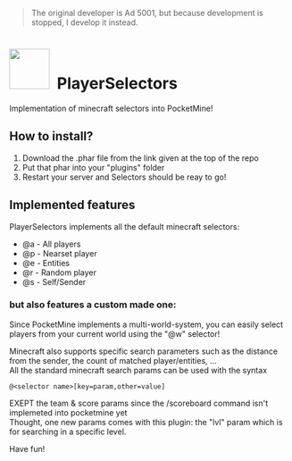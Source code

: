 > The original developer is Ad 5001, but because development is stopped, I develop it instead.

<h1>
<img src="https://github.com/fuyutsuki/PlayerSelectors/raw/master/assets/icon.png" width=72 height=72>&nbsp;&nbsp;PlayerSelectors
</h1>
Implementation of minecraft selectors into PocketMine!

## How to install?
1. Download the .phar file from the link given at the top of the repo
2. Put that phar into your "plugins" folder
3. Restart your server and Selectors should be reay to go!

## Implemented features
PlayerSelectors implements all the default minecraft selectors:
- @a - All players
- @p - Nearset player
- @e - Entities
- @r - Random player
- @s - Self/Sender  

### but also features a custom made one:  
Since PocketMine implements a multi-world-system, you can easily select players from your current world using the "@w" selector!  

Minecraft also supports specific search parameters such as the distance from the sender, the count of matched player/entities, ...<br>
All the standard minecraft search params can be used with the syntax 

```
@<selector name>[key=param,other=value]
```

EXEPT the team & score params since the /scoreboard command isn't implemeted into pocketmine yet<br> Thought, one new params comes with this plugin: the "lvl" param which is for searching in a specific level.

Have fun!
